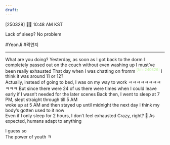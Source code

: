 ```yaml
---
draft:
---
```

[250328] 🧸💭 10:48 AM KST

Lack of sleep? No problem

#YeonJi #곽연지
___
What are you doing? 
Yesterday, as soon as I got back to the dorm
I completely passed out on the couch without even washing up
I must’ve been really exhausted
That day when I was chatting on fromm <sup><font color="#c3f4a5">[t/n: 240326]</font></sup>
I think it was around 11 or 12?  
Actually, instead of going to bed, I was on my way to work
ㅋㅋㅋㅋㅋㅋㅋㅋㅋㅋㅋ
But since there were 24 of us
there were times when I could leave early 
if I wasn’t needed for the later scenes
Back then, I went to sleep at 7 PM, slept straight through till 5 AM  
woke up at 5 AM and then stayed up until midnight the next day
I think my body’s gotten used to it now  
Even if I only sleep for 2 hours, I don’t feel exhausted
Crazy, right?
🌊 As expected, humans adapt to anything

I guess so  
The power of youth
ㅋ